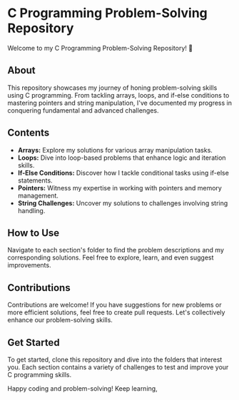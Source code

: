 # C Programming Problem-Solving Repository
Welcome to my C Programming Problem-Solving Repository! 🚀

## About
This repository showcases my journey of honing problem-solving skills using C programming. From tackling arrays, loops, and if-else conditions to mastering pointers and string manipulation, I've documented my progress in conquering fundamental and advanced challenges.

## Contents
- **Arrays:** Explore my solutions for various array manipulation tasks.
- **Loops:** Dive into loop-based problems that enhance logic and iteration skills.
- **If-Else Conditions:** Discover how I tackle conditional tasks using if-else statements.
- **Pointers:** Witness my expertise in working with pointers and memory management.
- **String Challenges:** Uncover my solutions to challenges involving string handling.

## How to Use
Navigate to each section's folder to find the problem descriptions and my corresponding solutions. Feel free to explore, learn, and even suggest improvements.

## Contributions
Contributions are welcome! If you have suggestions for new problems or more efficient solutions, feel free to create pull requests. Let's collectively enhance our problem-solving skills.

## Get Started
To get started, clone this repository and dive into the folders that interest you. Each section contains a variety of challenges to test and improve your C programming skills.

Happy coding and problem-solving!
Keep learning,

